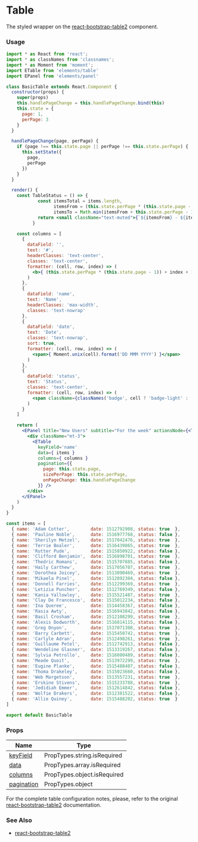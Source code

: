 # Table

The styled wrapper on the [react-bootstrap-table2](https://github.com/react-bootstrap-table/react-bootstrap-table2) component.

<!-- STORY -->

### Usage

```jsx
import * as React from 'react';
import * as classNames from 'classnames';
import * as Moment from 'moment';
import ETable from 'elements/table'
import EPanel from 'elements/panel'

class BasicTable extends React.Component {
  constructor(props) {
    super(props)
    this.handlePageChange = this.handlePageChange.bind(this)
    this.state = {
      page: 1,
      perPage: 3
    }
  }

  handlePageChange(page, perPage) {
    if (page !== this.state.page || perPage !== this.state.perPage) {
      this.setState({
        page,
        perPage
      })
    }
  }

  render() {
    const TableStatus = () => {
            const itemsTotal = items.length,
                  itemsFrom = (this.state.perPage * (this.state.page - 1)) + 1,
                  itemsTo = Math.min(itemsFrom + this.state.perPage - 1, itemsTotal);
            return <small className="text-muted">{`${itemsFrom} - ${itemsTo} of ${itemsTotal}`}</small>
          }

    const columns = [
      {
        dataField: '',
        text: '#',
        headerClasses: 'text-center',
        classes: 'text-center',
        formatter: (cell, row, index) => (
          <b>{ (this.state.perPage * (this.state.page - 1)) + index + 1 }</b>
        )
      },
      {
        dataField: 'name',
        text: 'Name',
        headerClasses: 'max-width',
        classes: 'text-nowrap'
      },
      {
        dataField: 'date',
        text: 'Date',
        classes: 'text-nowrap',
        sort: true,
        formatter: (cell, row, index) => (
          <span>{ Moment.unix(cell).format('DD MMM YYYY') }</span>
        )
      },
      {
        dataField: 'status',
        text: 'Status',
        classes: 'text-center',
        formatter: (cell, row, index) => (
          <span className={classNames('badge', cell ? 'badge-light' : 'badge-secondary')}>{ String(cell) }</span>
        )
      }
    ]

    return (
      <EPanel title="New Users" subtitle="For the week" actionsNode={<TableStatus/>}>
        <div className="mt-3">
          <ETable
            keyField='name'
            data={ items }
            columns={ columns }
            pagination={{
              page: this.state.page,
              sizePerPage: this.state.perPage,
              onPageChange: this.handlePageChange
            }} />
        </div>
      </EPanel>
    )
  }
}

const items = [
  { name: 'Adam Cotter',        date: 1512792908, status: true  },
  { name: 'Pauline Noble',      date: 1516977768, status: false },
  { name: 'Sherilyn Metzel',    date: 1517042476, status: true  },
  { name: 'Terrie Boaler',      date: 1516439865, status: true  },
  { name: 'Rutter Pude',        date: 1515850922, status: false },
  { name: 'Clifford Benjamin',  date: 1516898701, status: true  },
  { name: 'Thedric Romans',     date: 1515707885, status: false },
  { name: 'Haily Carthew',      date: 1517056707, status: true  },
  { name: 'Dorothea Joicey',    date: 1513090469, status: true  },
  { name: 'Mikaela Pinel',      date: 1512892304, status: false },
  { name: 'Donnell Farries',    date: 1512299369, status: true  },
  { name: 'Letizia Puncher',    date: 1512769349, status: false },
  { name: 'Kania Yallowley',    date: 1515521487, status: true  },
  { name: 'Clay De Francesco',  date: 1515012234, status: false },
  { name: 'Ina Queree',         date: 1514458367, status: false },
  { name: 'Rasia Awty',         date: 1516943842, status: false },
  { name: 'Basil Crosham',      date: 1512108299, status: true  },
  { name: 'Alexis Dodworth',    date: 1516814115, status: false },
  { name: 'Greg Onyon',         date: 1517071308, status: true  },
  { name: 'Barry Carbett',      date: 1515450742, status: true  },
  { name: 'Carlyle Adran',      date: 1512498261, status: true  },
  { name: 'Guillaume Petel',    date: 1512742913, status: false },
  { name: 'Wendeline Glasner',  date: 1513319267, status: false },
  { name: 'Sylvia Petrollo',    date: 1516080489, status: false },
  { name: 'Meade Quoit',        date: 1513972299, status: true  },
  { name: 'Eugine Planke',      date: 1515488407, status: false },
  { name: 'Thoma Drakeley',     date: 1515023660, status: false },
  { name: 'Web Margetson',      date: 1513557231, status: true  },
  { name: 'Erskine Stivens',    date: 1515233788, status: true  },
  { name: 'Jedidiah Emmer',     date: 1512614842, status: false },
  { name: 'Wolfie Drakers',     date: 1512381522, status: false },
  { name: 'Allie Quiney',       date: 1515488202, status: true  }
]

export default BasicTable
```

### Props

| Name       | Type             |
|------------|------------------|
| [keyField](https://react-bootstrap-table.github.io/react-bootstrap-table2/docs/table-props.html#keyfield-required-string)   | PropTypes.string.isRequired |
| [data](https://react-bootstrap-table.github.io/react-bootstrap-table2/docs/table-props.html#data-required-array)       | PropTypes.array.isRequired  |
| [columns](https://react-bootstrap-table.github.io/react-bootstrap-table2/docs/table-props.html#columns-required-object)    | PropTypes.object.isRequired |
| [pagination](https://react-bootstrap-table.github.io/react-bootstrap-table2/docs/pagination-props.html) | PropTypes.object  |

For the complete table configuration notes, please, refer to the original [react-bootstrap-table2](https://react-bootstrap-table.github.io/react-bootstrap-table2/docs/about.html) documentation.

### See Also
- [react-bootstrap-table2](https://github.com/react-bootstrap-table/react-bootstrap-table2)
